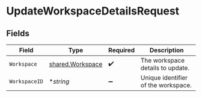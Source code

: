 # UpdateWorkspaceDetailsRequest


## Fields

| Field                                                       | Type                                                        | Required                                                    | Description                                                 |
| ----------------------------------------------------------- | ----------------------------------------------------------- | ----------------------------------------------------------- | ----------------------------------------------------------- |
| `Workspace`                                                 | [shared.Workspace](../../../pkg/models/shared/workspace.md) | :heavy_check_mark:                                          | The workspace details to update.                            |
| `WorkspaceID`                                               | **string*                                                   | :heavy_minus_sign:                                          | Unique identifier of the workspace.                         |